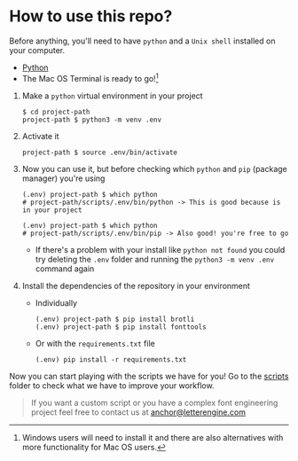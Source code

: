 # How to use this repo?

Before anything, you'll need to have `python` and a `Unix shell` installed on your computer.

- [Python](https://www.python.org/downloads/)
- The Mac OS Terminal is ready to go![^1]

1. Make a `python` virtual environment in your project

   ```SHELL
   $ cd project-path
   project-path $ python3 -m venv .env
   ```

2. Activate it

   ```SHELL
   project-path $ source .env/bin/activate
   ```

3. Now you can use it, but before checking which `python` and `pip` (package manager) you're using

   ```SHELL
   (.env) project-path $ which python
   # project-path/scripts/.env/bin/python -> This is good because is in your project

   (.env) project-path $ which python
   # project-path/scripts/.env/bin/pip -> Also good! you're free to go
   ```

   - If there's a problem with your install like `python not found` you could try deleting the `.env` folder and running the `python3 -m venv .env` command again

4. Install the dependencies of the repository in your environment

   - Individually
     ```SHELL
     (.env) project-path $ pip install brotli
     (.env) project-path $ pip install fonttools
     ```
   - Or with the `requirements.txt` file
     ```SHELL
     (.env) pip install -r requirements.txt
     ```

Now you can start playing with the scripts we have for you!
Go to the [scripts](./scripts) folder to check what we have to improve your workflow.

> If you want a custom script or you have a complex font engineering project feel free to contact us at [anchor@letterengine.com](mailto:anchor@letterengine.com)

[^1]: Windows users will need to install it and there are also alternatives with more functionality for Mac OS users.
